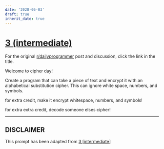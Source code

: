```yaml
---
date: '2020-05-03'
draft: true
inherit_date: true
---
```


# [3 (intermediate)](https://www.reddit.com/r/dailyprogrammer/comments/pkwb1/2112012_challenge_3_intermediate/)

For the original [r/dailyprogrammer](https://www.reddit.com/r/dailyprogrammer/) post and discussion, click the link in the title.

Welcome to cipher day! 

Create a program that can take a piece of text and encrypt it with an alphabetical substitution cipher. This can ignore white space, numbers, and symbols.

for extra credit, make it encrypt whitespace, numbers, and symbols!

for extra extra credit, decode someone elses cipher!


----
## **DISCLAIMER**
This prompt has been adapted from [3 [intermediate]](https://www.reddit.com/r/dailyprogrammer/comments/pkwb1/2112012_challenge_3_intermediate/
)
